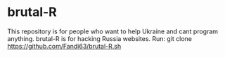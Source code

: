 # brutal-R
This repository is for people who want to
help Ukraine and cant program anything.
brutal-R is for hacking Russia websites.
Run: git clone https://github.com/Fandi63/brutal-R.sh



